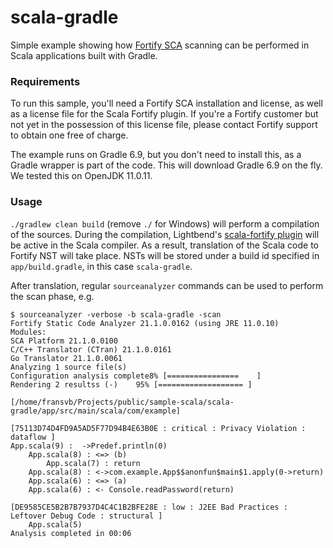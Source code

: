 # scala-gradle
Simple example showing how [Fortify SCA](https://www.microfocus.com/en-us/cyberres/application-security/static-code-analyzer)
scanning can be performed in Scala applications built with Gradle.

### Requirements

To run this sample, you'll need a Fortify SCA installation and license, as well as a license file for
the Scala Fortify plugin. If you're a Fortify customer but not yet in the possession of this license file,
please contact Fortify support to obtain one free of charge.

The example runs on Gradle 6.9, but you don't need to install this, as a Gradle wrapper is part of
the code. This will download Gradle 6.9 on the fly. We tested this on OpenJDK 11.0.11.

### Usage

`./gradlew clean build` (remove `./` for Windows) will perform a compilation of the sources. During the compilation, Lightbend's
[scala-fortify plugin](https://developer.lightbend.com/docs/fortify/current/) will be active in the
Scala compiler. As a result, translation of the Scala code to Fortify NST will take place. NSTs will be stored under a build id
specified in `app/build.gradle`, in this case `scala-gradle`.

After translation, regular `sourceanalyzer` commands can be used to perform the scan phase, e.g.

```
$ sourceanalyzer -verbose -b scala-gradle -scan
Fortify Static Code Analyzer 21.1.0.0162 (using JRE 11.0.10)
Modules:
SCA Platform 21.1.0.0100
C/C++ Translator (CTran) 21.1.0.0161
Go Translator 21.1.0.0061
Analyzing 1 source file(s)
Configuration analysis complete8% [================    ]
Rendering 2 resultss (-)    95% [=================== ]  
                                                     
[/home/fransvb/Projects/public/sample-scala/scala-gradle/app/src/main/scala/com/example]

[75113D74D4FD9A5AD5F77D94B4E63B0E : critical : Privacy Violation : dataflow ]
App.scala(9) :  ->Predef.println(0)
    App.scala(8) : <=> (b)
        App.scala(7) : return
    App.scala(8) : <->com.example.App$$anonfun$main$1.apply(0->return)
    App.scala(6) : <=> (a)
    App.scala(6) : <- Console.readPassword(return)

[DE9585CE5B2B7B7937D4C4C1B2BFE28E : low : J2EE Bad Practices : Leftover Debug Code : structural ]
    App.scala(5)
Analysis completed in 00:06
```
